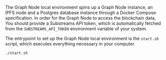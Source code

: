 The Graph Node local environment spins up a Graph Node instance, an IPFS node and a Postgres database instance through a Docker Compose specification. In order for the Graph Node to access the blockchain data, You should provide a Substreams API token, which is automatically fetched from the `SUBSTREAMS_API_TOKEN` environment variable of your system.

The entrypoint to set up the Graph Node local environment is the `start.sh` script, which executes everything necessary in your computer. 
```bash
./start.sh
```